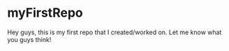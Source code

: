 # myFirstRepo
Hey guys, this is my first repo that I created/worked on. Let me know what you guys think!
